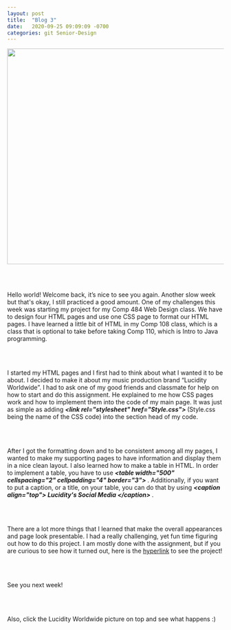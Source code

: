 ```yaml
---
layout: post
title:  "Blog 3"
date:   2020-09-25 09:09:09 -0700
categories: git Senior-Design
---
```

<html>
<style>

body {
background-image: url("https://images.unsplash.com/photo-1502239608882-93b729c6af43?ixlib=rb-1.2.1&ixid=eyJhcHBfaWQiOjEyMDd9&w=1000&q=80");
background-size: cover;
background-color:#C0C0C0;
}
html, body, h1, h2, h3, h4, h5, h6, p {
color:white;
}

</style>

<center> <a href= "https://lucidity-project-one.glitch.me/Lucidity%20Homepage.html" draggable="false" target="_blank"><img src="https://i.imgur.com/Qq7cejw.jpg" draggable="false" height="500" width="900"> </a> </center> 

<br> <br>

<p> Hello world! Welcome back, it’s nice to see you again. Another slow week but that's okay, I still practiced a good amount. One of my challenges this week was starting my project for my Comp 484 Web Design class. We have to design four HTML pages and use one CSS page to format our HTML pages. I have learned a little bit of HTML in my Comp 108 class, which is a class that is optional to take before taking Comp 110, which is Intro to Java programming.  

<br> <br>

I started my HTML pages and I first had to think about what I wanted it to be about. I decided to make it about my music production brand “Lucidity Worldwide”. I had to ask one of my good friends and classmate for help on how to start and do this assignment. He explained to me how CSS pages work and how to implement them into the code of my main page. It was just as simple as adding  <b> <i> &lt;link rel="stylesheet" href="Style.css"&gt; </i> </b> (Style.css being the name of the CSS code) into the section head of my code. 

<br> <br>

After I got the formatting down and to be consistent among all my pages, I wanted to make my supporting pages to have information and display them in a nice clean layout. I also learned how to make a table in HTML. In order to implement a table, you have to use <b> <i> &lt;table width="500" cellspacing="2" cellpadding="4" border="3"&gt; </i> </b>. Additionally, if you want to put a caption, or a title, on your table, you can do that by using  <b> <i> &lt;caption align="top"&gt; Lucidity's Social Media &lt;/caption&gt; </i> </b>.

<br> <br>

There are a lot more things that I learned that make the overall appearances and page look presentable. I had a really challenging, yet fun time figuring out how to do this project. I am mostly done with the assignment, but if you are curious to see how it turned out, here is the <a href="https://lucidity-project-one.glitch.me/Lucidity%20Homepage.html" target="_blank">hyperlink</a> to see the project! 

<br> <br>

See you next week! 

<br> <br>

Also, click the Lucidity Worldwide picture on top and see what happens :)

</p>
</html>

